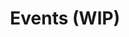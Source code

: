 ---
title: "Events (WIP)"
draft: true
url: /events
sidebarlogo: syndicate-logo
include_footer: true
---